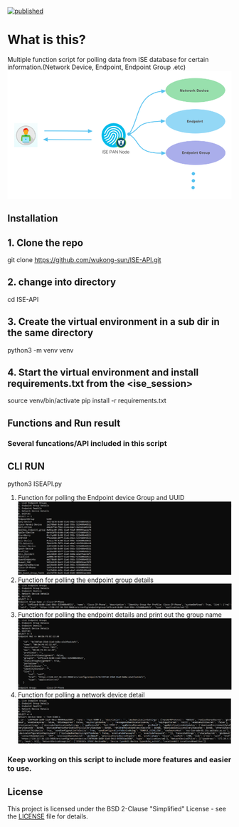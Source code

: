 [![published](https://static.production.devnetcloud.com/codeexchange/assets/images/devnet-published.svg)](https://developer.cisco.com/codeexchange/github/repo/wukong-sun/ISE-API)
# What is this?
Multiple function script for polling data from ISE database for certain information.(Network Device, Endpoint, Endpoint Group .etc)
![ISE-API](/ISE-API-flow.png)

## Installation

## 1. Clone the repo
git clone https://github.com/wukong-sun/ISE-API.git
## 2. change into directory
cd ISE-API
## 3. Create the virtual environment in a sub dir in the same directory
python3 -m venv venv
## 4. Start the virtual environment and install requirements.txt from the <ise_session>
source venv/bin/activate
pip install -r requirements.txt 
      
## Functions and Run result
### Several funcations/API included in this script

## CLI RUN
python3 ISEAPI.py

1. Function for polling the Endpoint device Group and UUID
![endpointgrouplist](/endpointgrouplist.png)
2. Function for polling the endpoint group details
![endpointgroupdetail](/endpointgroupdetail.png)
3. Function for polling the endpoint details and print out the group name
![endpointdetail](/endpointdetail.png)
4. Function for polling a network device detail
![networkdevicedetail](/networkdevicedetail.png)
### Keep working on this script to include more features and easier to use.

## License
This project is licensed under the BSD 2-Clause "Simplified" License - see the  [LICENSE](./LICENSE) file for details.

